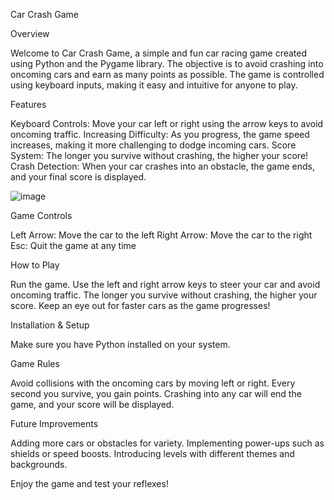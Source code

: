 Car Crash Game

Overview

Welcome to Car Crash Game, a simple and fun car racing game created using Python and the Pygame library. The objective is to avoid crashing into oncoming cars and earn as many points as possible. The game is controlled using keyboard inputs, making it easy and intuitive for anyone to play.

Features

Keyboard Controls: Move your car left or right using the arrow keys to avoid oncoming traffic.
Increasing Difficulty: As you progress, the game speed increases, making it more challenging to dodge incoming cars.
Score System: The longer you survive without crashing, the higher your score!
Crash Detection: When your car crashes into an obstacle, the game ends, and your final score is displayed.

![image](https://github.com/user-attachments/assets/a448914d-93f8-4aad-9248-1fe12c7fc729)


Game Controls

Left Arrow: Move the car to the left
Right Arrow: Move the car to the right
Esc: Quit the game at any time

How to Play

Run the game.
Use the left and right arrow keys to steer your car and avoid oncoming traffic.
The longer you survive without crashing, the higher your score. Keep an eye out for faster cars as the game progresses!

Installation & Setup

Make sure you have Python installed on your system.

Game Rules

Avoid collisions with the oncoming cars by moving left or right.
Every second you survive, you gain points.
Crashing into any car will end the game, and your score will be displayed.

Future Improvements

Adding more cars or obstacles for variety.
Implementing power-ups such as shields or speed boosts.
Introducing levels with different themes and backgrounds.

Enjoy the game and test your reflexes!
